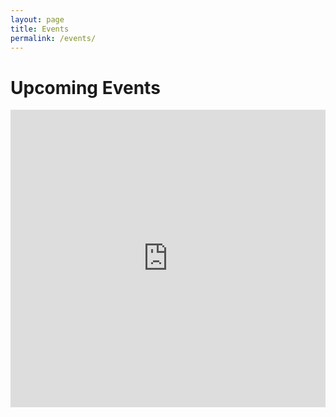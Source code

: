 ```yaml
---
layout: page
title: Events
permalink: /events/
---
```


# Upcoming Events
<iframe src="https://feed.mikle.com/widget/v2/90479/" height="476px" width="100%" class="fw-iframe" scrolling="no" frameborder="0"></iframe>
    